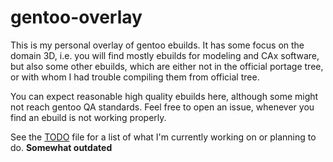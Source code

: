 
# gentoo-overlay

This is my personal overlay of gentoo ebuilds. It has some focus on the domain 3D, i.e. you will find mostly ebuilds for modeling and CAx software, but also some other ebuilds, which are either not in the official portage tree, or with whom I had trouble compiling them from official tree.

You can expect reasonable high quality ebuilds here, although some might not reach gentoo QA standards. Feel free to open an issue, whenever you find an ebuild is not working properly.

See the [TODO](TODO.md) file for a list of what I'm currently working on or planning to do. **Somewhat outdated**
